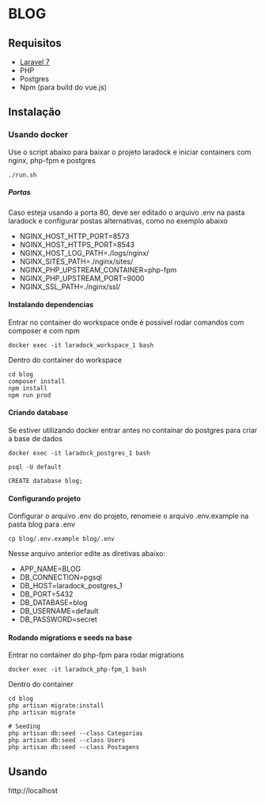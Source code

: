 # BLOG

## Requisitos
- [Laravel 7](https://laravel.com/docs/7.x/installation)
- PHP
- Postgres
- Npm (para build do vue.js)

## Instalação

### Usando docker
Use o script abaixo para baixar o projeto laradock e iniciar containers com nginx, php-fpm e postgres
```shell
./run.sh
```
##### Portas
Caso esteja usando a porta 80, deve ser editado o arquivo .env na pasta laradock e configurar postas alternativas, como no exemplo abaixo
- NGINX_HOST_HTTP_PORT=8573
- NGINX_HOST_HTTPS_PORT=8543
- NGINX_HOST_LOG_PATH=./logs/nginx/
- NGINX_SITES_PATH=./nginx/sites/
- NGINX_PHP_UPSTREAM_CONTAINER=php-fpm
- NGINX_PHP_UPSTREAM_PORT=9000
- NGINX_SSL_PATH=./nginx/ssl/

#### Instalando dependencias
Entrar no container do workspace onde é possível rodar comandos com composer e com npm
```shell
docker exec -it laradock_workspace_1 bash
```
Dentro do container do workspace
```shell
cd blog
composer install
npm install
npm run prod
```

#### Criando database
Se estiver utilizando docker entrar antes no containar do postgres para criar a base de dados
```shell
docker exec -it laradock_postgres_1 bash

psql -U default 

CREATE database blog;
```

#### Configurando projeto
Configurar o arquivo .env do projeto, renomeie o arquivo .env.example na pasta blog para .env
```shell
cp blog/.env.example blog/.env
```
Nesse arquivo anterior edite as diretivas abaixo:
- APP_NAME=BLOG
- DB_CONNECTION=pgsql
- DB_HOST=laradock_postgres_1
- DB_PORT=5432
- DB_DATABASE=blog
- DB_USERNAME=default
- DB_PASSWORD=secret

#### Rodando migrations e seeds na base
Entrar no container do php-fpm para rodar migrations
```shell
docker exec -it laradock_php-fpm_1 bash
```
Dentro do container 
```shell
cd blog
php artisan migrate:install
php artisan migrate

# Seeding 
php artisan db:seed --class Categorias
php artisan db:seed --class Users
php artisan db:seed --class Postagens
```

## Usando
http://localhost